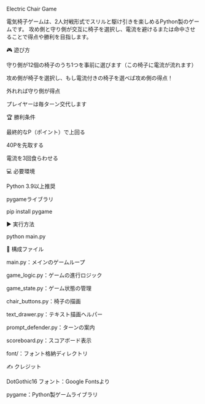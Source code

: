 Electric Chair Game

電気椅子ゲームは、2人対戦形式でスリルと駆け引きを楽しめるPython製のゲームです。
攻め側と守り側が交互に椅子を選択し、電流を避けるまたは命中させることで得点や勝利を目指します。

🎮 遊び方

守り側が12個の椅子のうち1つを事前に選びます（この椅子に電流が流れます）

攻め側が椅子を選択し、もし電流付きの椅子を選べば攻め側の得点！

外れれば守り側が得点

プレイヤーは毎ターン交代します

🏆 勝利条件

最終的なP（ポイント）で上回る

40Pを先取する

電流を3回食らわせる

💻 必要環境

Python 3.9以上推奨

pygameライブラリ

pip install pygame

▶️ 実行方法

python main.py

📁 構成ファイル

main.py：メインのゲームループ

game_logic.py：ゲームの進行ロジック

game_state.py：ゲーム状態の管理

chair_buttons.py：椅子の描画

text_drawer.py：テキスト描画ヘルパー

prompt_defender.py：ターンの案内

scoreboard.py：スコアボード表示

font/：フォント格納ディレクトリ

✍️ クレジット

DotGothic16 フォント：Google Fontsより

pygame：Python製ゲームライブラリ